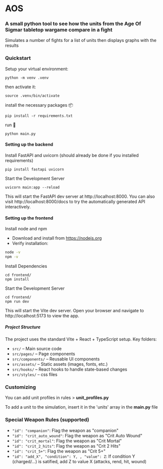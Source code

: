# AOS

### A small python tool to see how the units from the Age Of Sigmar tabletop wargame compare in a fight

Simulates a number of fights for a list of units then displays graphs with the results

### Quickstart

Setup your virtual environment:

```shell
python -m venv .venv
```

then activate it:

```shell
source .venv/bin/activate
```

install the necessary packages 📦

```shell
pip install -r requirements.txt
```

run 🚀

```shell
python main.py
```

#### Setting up the backend

Install FastAPI and uvicorn (should already be done if you installed requirements)

```shell
pip install fastapi uvicorn
```

Start the Development Server

```shell
uvicorn main:app --reload
```

This will start the FastAPI dev server at http://localhost:8000. You can also visit http://localhost:8000/docs to try the automatically generated API interactively.

#### Setting up the frontend

Install node and npm

- Download and install from https://nodejs.org
- Verify installation:

```bash
node -v
npm -v
```

Install Dependencies

```shell
cd frontend/
npm install
```

Start the Development Server

```shell
cd frontend/
npm run dev
```

This will start the Vite dev server. Open your browser and navigate to http://localhost:5173 to view the app.

##### Project Structure

The project uses the standard Vite + React + TypeScript setup. Key folders:

- `src/` – Main source code
- `src/pages/` – Page components
- `src/components/` – Reusable UI components
- `src/assets/` – Static assets (images, fonts, etc.)
- `src/hooks/` – React hooks to handle state-based changes
- `src/styles/` – css files

### Customizing

You can add unit profiles in rules > **unit_profiles.py**

To add a unit to the simulation, insert it in the 'units' array in the **main.py** file

### Special Weapon Rules (supported)

- `"id": "companion"`: Flag the weapon as "companion"
- `"id": "crit_auto_wound"`: Flag the weapon as "Crit Auto Wound"
- `"id": "crit_mortal"`: Flag the weapon as "Crit Mortal"
- `"id": "crit_2_hits"`: Flag the weapon as "Crit 2 Hits"
- `"id": "crit_5+"`: Flag the weapon as "Crit 5+"
- `"id": "add_X", "condition": Y, , "value": Z`: If condition Y (charged/...) is satified, add Z to value X (attacks, rend, hit, wound)
